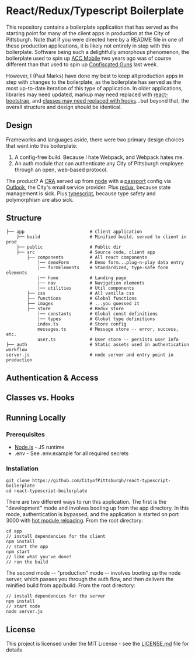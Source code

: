 # React/Redux/Typescript Boilerplate

This repository contains a boilerplate application that has served as the starting point for many of the client apps in production at the City of Pittsburgh.  Note that if you were directed here by a README file in one of these production applications, it is likely not entirely in step with this boilerplate.  Software being such a delightfully amorphous phenomenon, the boilerplate used to spin up [ACC Mobile](https://github.com/CityofPittsburgh/ACCmobile) two years ago was of course different than that used to spin up [Confiscated Guns](https://github.com/CityofPittsburgh/confiscated-guns) last week.  

However, I (Paul Marks) have done my best to keep all production apps in step with changes to the boilerplate, as the boilerplate has served as the most up-to-date iteration of this type of application.  In older applications, libraries may need updated, markup may need replaced with [react-bootstrap](https://react-bootstrap.github.io/), and [classes may need replaced with hooks](https://reactjs.org/docs/hooks-faq.html)...but beyond that, the overall structure and design should be identical.

## Design
Frameworks and languages aside, there were two primary design choices that went into this boilerplate: 
1. A config-free build.  Because I hate Webpack, and Webpack hates me.
2. An auth module that can authenticate any City of Pittsburgh employee through an open, web-based protocol.

The product?  A [CRA](https://github.com/facebook/create-react-app) served up from [node](https://nodejs.org/en/) with a [passport](http://www.passportjs.org/) config via [Outlook](http://www.passportjs.org/packages/passport-outlook/), the City's email service provider.  Plus [redux](https://redux.js.org/), because state management is sick.  Plus [typescript](https://www.typescriptlang.org/), because type safety and polymorphism are also sick.

## Structure    
    ├── app                         # Client application
        ├── build                   # Minified build, served to client in prod
        ├── public                  # Public dir
        ├── src                     # Source code, client app         
            ├── components          # All react components          
                |── demoForm        # Demo form...plug-n-play data entry         
                |── formElements    # Standardized, type-safe form elements          
                |── home            # Landing page
                |── nav             # Navigation elements    
                |── utilities       # Util components          
            ├── css                 # All vanilla css
            ├── functions           # Global functions
            ├── images              # ...you guessed it
            ├── store               # Redux store
                |── constants       # Global const definitions         
                |── types           # Global type definitions   
                index.ts            # Store config
                messages.ts         # Message store -- error, success, etc.       
                user.ts             # User store -- persists user info
    ├── auth                        # Static assets used in authentication workflow
    server.js                       # node server and entry point in production


## Authentication & Access

## Classes vs. Hooks

## Running Locally

### Prerequisites

* [Node.js](https://nodejs.org) - JS runtime
* .env - See .env.example for all required secrets

### Installation
```
git clone https://github.com/CityofPittsburgh/react-typescript-boilerplate
cd react-typescript-boilerplate
```

There are two different ways to run this application.   The first is the "development" mode and involves booting up from the app directory.  In this mode, authentication is bypassed, and the application is started on port 3000 with [hot module reloading](https://webpack.js.org/concepts/hot-module-replacement/).  From the root directory:
```
cd app
// install dependencies for the client
npm install
// start the app
npm start
// like what you've done?
// run the build
```

The second mode -- "production" mode -- involves booting up the node server, which passes you through the auth flow, and then delivers the minified build from app/build.  From the root directory:
```
// install dependencies for the server
npm install
// start node
node server.js
```

## License

This project is licensed under the MIT License - see the [LICENSE.md](LICENSE.md) file for details